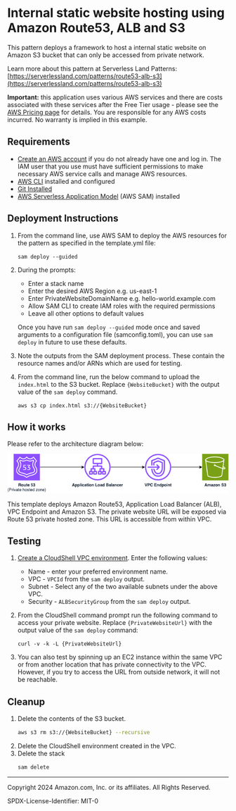 # Internal static website hosting using Amazon Route53, ALB and S3

This pattern deploys a framework to host a internal static website on Amazon S3 bucket that can only be accessed from private network. 

Learn more about this pattern at Serverless Land Patterns: [https://serverlessland.com/patterns/route53-alb-s3](https://serverlessland.com/patterns/route53-alb-s3)

**Important:** this application uses various AWS services and there are costs associated with these services after the Free Tier usage - please see the [AWS Pricing page](https://aws.amazon.com/pricing/) for details. You are responsible for any AWS costs incurred. No warranty is implied in this example.

## Requirements

* [Create an AWS account](https://portal.aws.amazon.com/gp/aws/developer/registration/index.html) if you do not already have one and log in. The IAM user that you use must have sufficient permissions to make necessary AWS service calls and manage AWS resources.
* [AWS CLI](https://docs.aws.amazon.com/cli/latest/userguide/install-cliv2.html) installed and configured
* [Git Installed](https://git-scm.com/book/en/v2/Getting-Started-Installing-Git)
* [AWS Serverless Application Model](https://docs.aws.amazon.com/serverless-application-model/latest/developerguide/serverless-sam-cli-install.html) (AWS SAM) installed

## Deployment Instructions

1. From the command line, use AWS SAM to deploy the AWS resources for the pattern as specified in the template.yml file:
    ```
    sam deploy --guided
    ```
2. During the prompts:
    * Enter a stack name
    * Enter the desired AWS Region e.g. us-east-1 
    * Enter PrivateWebsiteDomainName e.g. hello-world.example.com
    * Allow SAM CLI to create IAM roles with the required permissions
    * Leave all other options to default values

    Once you have run `sam deploy --guided` mode once and saved arguments to a configuration file (samconfig.toml), you can use `sam deploy` in future to use these defaults.

3. Note the outputs from the SAM deployment process. These contain the resource names and/or ARNs which are used for testing.

4. From the command line, run the below command to upload the `index.html` to the S3 bucket. Replace `{WebsiteBucket}` with the output value of the `sam deploy` command.
    ```
    aws s3 cp index.html s3://{WebsiteBucket}
    ```

## How it works

Please refer to the architecture diagram below:

![End to End Architecture](architecture.png)

This template deploys Amazon Route53, Application Load Balancer (ALB), VPC Endpoint and Amazon S3. The private website URL will be exposed via Route 53 private hosted zone. This URL is accessible from within VPC.

## Testing

1. [Create a CloudShell VPC environment](https://docs.aws.amazon.com/cloudshell/latest/userguide/creating-vpc-environment.html). Enter the following values:
    * Name - enter your preferred environment name.
    * VPC - `VPCId` from the `sam deploy` output.
    * Subnet - Select any of the two available subnets under the above VPC.
    * Security - `ALBSecurityGroup` from the `sam deploy` output.

2. From the CloudShell command prompt run the following command to access your private website. Replace `{PrivateWebsiteUrl}` with the output value of the `sam deploy` command:
    ```
    curl -v -k -L {PrivateWebsiteUrl}   
    ```
3. You can also test by spinning up an EC2 instance within the same VPC or from another location that has private connectivity to the VPC. However, if you try to access the URL from outside network, it will not be reachable.

## Cleanup
 
1. Delete the contents of the S3 bucket.
    ```bash
    aws s3 rm s3://{WebsiteBucket} --recursive
    ```
2. Delete the CloudShell environment created in the VPC.   
3. Delete the stack
    ```bash
    sam delete
    ```

----
Copyright 2024 Amazon.com, Inc. or its affiliates. All Rights Reserved.

SPDX-License-Identifier: MIT-0
